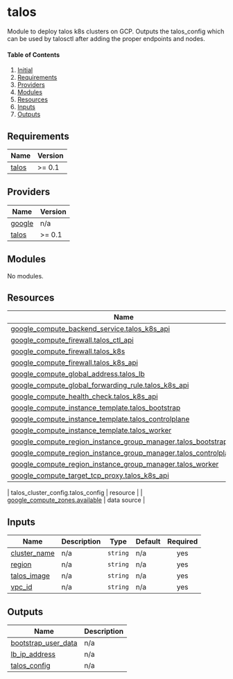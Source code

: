 # talos

Module to deploy talos k8s clusters on GCP. Outputs the talos_config which can
be used by talosctl after adding the proper endpoints and nodes.

#### Table of Contents
1. [Initial](#initial)
2. [Requirements](#requirements)
3. [Providers](#providers)
4. [Modules](#modules)
5. [Resources](#resources)
6. [Inputs](#inputs)
7. [Outputs](#outputs)

<!-- BEGINNING OF PRE-COMMIT-TERRAFORM DOCS HOOK -->
## Requirements

| Name | Version |
|------|---------|
| <a name="requirement_talos"></a> [talos](#requirement\_talos) | >= 0.1 |

## Providers

| Name | Version |
|------|---------|
| <a name="provider_google"></a> [google](#provider\_google) | n/a |
| <a name="provider_talos"></a> [talos](#provider\_talos) | >= 0.1 |

## Modules

No modules.

## Resources

| Name | Type |
|------|------|
| [google_compute_backend_service.talos_k8s_api](https://registry.terraform.io/providers/hashicorp/google/latest/docs/resources/compute_backend_service) | resource |
| [google_compute_firewall.talos_ctl_api](https://registry.terraform.io/providers/hashicorp/google/latest/docs/resources/compute_firewall) | resource |
| [google_compute_firewall.talos_k8s](https://registry.terraform.io/providers/hashicorp/google/latest/docs/resources/compute_firewall) | resource |
| [google_compute_firewall.talos_k8s_api](https://registry.terraform.io/providers/hashicorp/google/latest/docs/resources/compute_firewall) | resource |
| [google_compute_global_address.talos_lb](https://registry.terraform.io/providers/hashicorp/google/latest/docs/resources/compute_global_address) | resource |
| [google_compute_global_forwarding_rule.talos_k8s_api](https://registry.terraform.io/providers/hashicorp/google/latest/docs/resources/compute_global_forwarding_rule) | resource |
| [google_compute_health_check.talos_k8s_api](https://registry.terraform.io/providers/hashicorp/google/latest/docs/resources/compute_health_check) | resource |
| [google_compute_instance_template.talos_bootstrap](https://registry.terraform.io/providers/hashicorp/google/latest/docs/resources/compute_instance_template) | resource |
| [google_compute_instance_template.talos_controlplane](https://registry.terraform.io/providers/hashicorp/google/latest/docs/resources/compute_instance_template) | resource |
| [google_compute_instance_template.talos_worker](https://registry.terraform.io/providers/hashicorp/google/latest/docs/resources/compute_instance_template) | resource |
| [google_compute_region_instance_group_manager.talos_bootstrap](https://registry.terraform.io/providers/hashicorp/google/latest/docs/resources/compute_region_instance_group_manager) | resource |
| [google_compute_region_instance_group_manager.talos_controlplane](https://registry.terraform.io/providers/hashicorp/google/latest/docs/resources/compute_region_instance_group_manager) | resource |
| [google_compute_region_instance_group_manager.talos_worker](https://registry.terraform.io/providers/hashicorp/google/latest/docs/resources/compute_region_instance_group_manager) | resource |
| [google_compute_target_tcp_proxy.talos_k8s_api](https://registry.terraform.io/providers/hashicorp/google/latest/docs/resources/compute_target_tcp_proxy) | resource |

| talos_cluster_config.talos_config | resource |
| [google_compute_zones.available](https://registry.terraform.io/providers/hashicorp/google/latest/docs/data-sources/compute_zones) | data source |

## Inputs

| Name | Description | Type | Default | Required |
|------|-------------|------|---------|:--------:|
| <a name="input_cluster_name"></a> [cluster\_name](#input\_cluster\_name) | n/a | `string` | n/a | yes |
| <a name="input_region"></a> [region](#input\_region) | n/a | `string` | n/a | yes |
| <a name="input_talos_image"></a> [talos\_image](#input\_talos\_image) | n/a | `string` | n/a | yes |
| <a name="input_vpc_id"></a> [vpc\_id](#input\_vpc\_id) | n/a | `string` | n/a | yes |

## Outputs

| Name | Description |
|------|-------------|
| <a name="output_bootstrap_user_data"></a> [bootstrap\_user\_data](#output\_bootstrap\_user\_data) | n/a |
| <a name="output_lb_ip_address"></a> [lb\_ip\_address](#output\_lb\_ip\_address) | n/a |
| <a name="output_talos_config"></a> [talos\_config](#output\_talos\_config) | n/a |
<!-- END OF PRE-COMMIT-TERRAFORM DOCS HOOK -->

